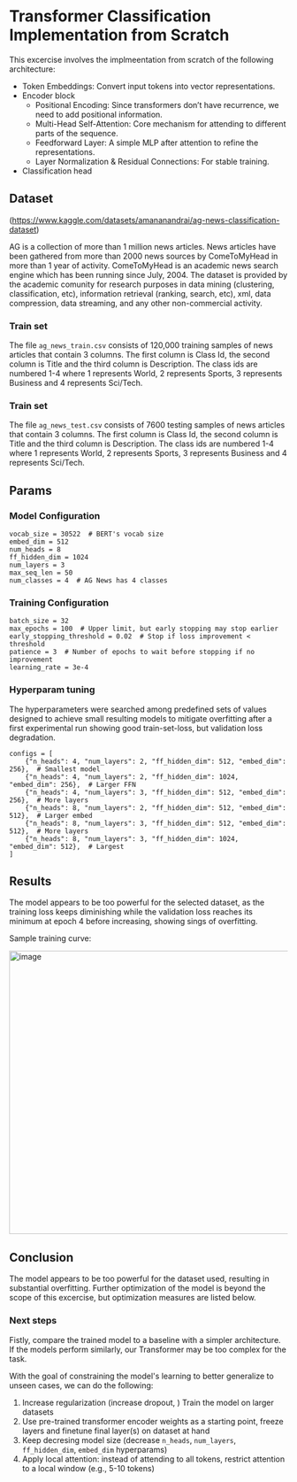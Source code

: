 # Transformer Classification Implementation from Scratch
This excercise involves the implmeentation from scratch of the following architecture:
- Token Embeddings: Convert input tokens into vector representations.
- Encoder block
    - Positional Encoding: Since transformers don’t have recurrence, we need to add positional information.
    - Multi-Head Self-Attention: Core mechanism for attending to different parts of the sequence.
    - Feedforward Layer: A simple MLP after attention to refine the representations.
    - Layer Normalization & Residual Connections: For stable training.
- Classification head

## Dataset
(https://www.kaggle.com/datasets/amananandrai/ag-news-classification-dataset)

AG is a collection of more than 1 million news articles. News articles have been gathered from more than 2000 news sources by ComeToMyHead in more than 1 year of activity. ComeToMyHead is an academic news search engine which has been running since July, 2004. The dataset is provided by the academic comunity for research purposes in data mining (clustering, classification, etc), information retrieval (ranking, search, etc), xml, data compression, data streaming, and any other non-commercial activity.

### Train set
The file `ag_news_train.csv` consists of 120,000 training samples of news articles that contain 3 columns. The first column is Class Id, the second column is Title and the third column is Description. The class ids are numbered 1-4 where 1 represents World, 2 represents Sports, 3 represents Business and 4 represents Sci/Tech.


### Train set
The file `ag_news_test.csv` consists of 7600 testing samples of news articles that contain 3 columns. The first column is Class Id, the second column is Title and the third column is Description. The class ids are numbered 1-4 where 1 represents World, 2 represents Sports, 3 represents Business and 4 represents Sci/Tech.


## Params
### Model Configuration
```
vocab_size = 30522  # BERT's vocab size
embed_dim = 512
num_heads = 8
ff_hidden_dim = 1024
num_layers = 3
max_seq_len = 50
num_classes = 4  # AG News has 4 classes
```

###  Training Configuration
```
batch_size = 32
max_epochs = 100  # Upper limit, but early stopping may stop earlier
early_stopping_threshold = 0.02  # Stop if loss improvement < threshold
patience = 3  # Number of epochs to wait before stopping if no improvement
learning_rate = 3e-4
```

### Hyperparam tuning
The hyperparameters were searched among predefined sets of values designed to achieve small resulting models to mitigate overfitting after a first experimental run showing good train-set-loss, but validation loss degradation.
```
configs = [
    {"n_heads": 4, "num_layers": 2, "ff_hidden_dim": 512, "embed_dim": 256},  # Smallest model
    {"n_heads": 4, "num_layers": 2, "ff_hidden_dim": 1024, "embed_dim": 256},  # Larger FFN
    {"n_heads": 4, "num_layers": 3, "ff_hidden_dim": 512, "embed_dim": 256},  # More layers
    {"n_heads": 8, "num_layers": 2, "ff_hidden_dim": 512, "embed_dim": 512},  # Larger embed
    {"n_heads": 8, "num_layers": 3, "ff_hidden_dim": 512, "embed_dim": 512},  # More layers
    {"n_heads": 8, "num_layers": 3, "ff_hidden_dim": 1024, "embed_dim": 512},  # Largest
]
```

## Results
The model appears to be too powerful for the selected dataset, as the training loss keeps diminishing while the validation loss reaches its minimum at epoch 4 before increasing, showing sings of overfitting.

Sample training curve:

<img width="512" alt="image" src="https://github.com/user-attachments/assets/dcdd2cb0-906b-411f-aa6d-42dca3f289c0" />

## Conclusion
The model appears to be too powerful for the dataset used, resulting in substantial overfitting.
Further optimization of the model is beyond the scope of this excercise, but optimization measures are listed below.

### Next steps
Fistly, compare the trained model to a baseline with a simpler architecture. If the models perform similarly, our Transformer may be too complex for the task.

With the goal of constraining the model's learning to better generalize to unseen cases, we can do the following:
1. Increase regularization (increase dropout, )
Train the model on larger datasets
2. Use pre-trained transformer encoder weights as a starting point, freeze layers and finetune final layer(s) on dataset at hand
3. Keep decresing model size (decrease `n_heads`, `num_layers`, `ff_hidden_dim`, `embed_dim` hyperparams)
4. Apply local attention: instead of attending to all tokens, restrict attention to a local window (e.g., 5-10 tokens)
